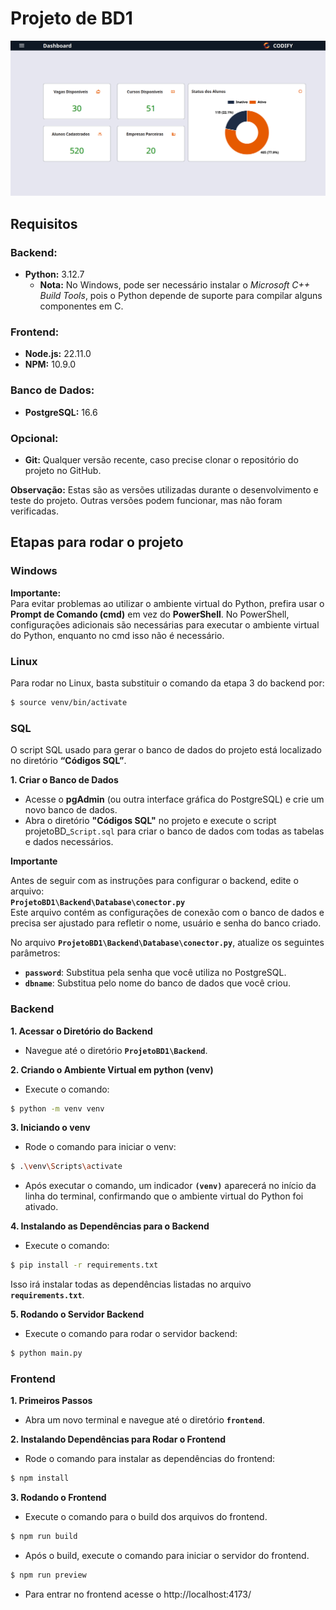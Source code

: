 # Projeto de BD1

![Página Inicial](https://github.com/kenjiThiago/ProjetoBD1/blob/main/imagens/paginaInicial.png)


## Requisitos

### Backend:

- **Python:** 3.12.7  
  - **Nota:** No Windows, pode ser necessário instalar o *Microsoft C++ Build Tools*, pois o Python depende de suporte para compilar alguns componentes em C.


### Frontend:

- **Node.js:** 22.11.0  
- **NPM:** 10.9.0


### Banco de Dados:

- **PostgreSQL:** 16.6


### Opcional:

- **Git:** Qualquer versão recente, caso precise clonar o repositório do projeto no GitHub.

**Observação:** Estas são as versões utilizadas durante o desenvolvimento e teste do projeto. Outras versões podem funcionar, mas não foram verificadas.


## Etapas para rodar o projeto

### Windows

**Importante:**  
Para evitar problemas ao utilizar o ambiente virtual do Python, prefira usar o **Prompt de Comando (cmd)** em vez do **PowerShell**. No PowerShell, configurações adicionais são necessárias para executar o ambiente virtual do Python, enquanto no cmd isso não é necessário.


### Linux

Para rodar no Linux, basta substituir o comando da etapa 3 do backend por:

```sh
$ source venv/bin/activate
```

### **SQL**

O script SQL usado para gerar o banco de dados do projeto está localizado no diretório **“Códigos SQL”**.


**1. Criar o Banco de Dados**

- Acesse o **pgAdmin** (ou outra interface gráfica do PostgreSQL) e crie um novo banco de dados.  
- Abra o diretório **"Códigos SQL"** no projeto e execute o script projetoBD_`Script.sql` para criar o banco de dados com todas as tabelas e dados necessários.


**Importante**

Antes de seguir com as instruções para configurar o backend, edite o arquivo:  
**`ProjetoBD1\Backend\Database\conector.py`**  
Este arquivo contém as configurações de conexão com o banco de dados e precisa ser ajustado para refletir o nome, usuário e senha do banco criado.

No arquivo **`ProjetoBD1\Backend\Database\conector.py`**, atualize os seguintes parâmetros:

- **`password`**: Substitua pela senha que você utiliza no PostgreSQL.  
- **`dbname`**: Substitua pelo nome do banco de dados que você criou.


### Backend

**1. Acessar o Diretório do Backend**

- Navegue até o diretório **`ProjetoBD1\Backend`**.


**2. Criando o Ambiente Virtual em python (venv)**

- Execute o comando:

```sh
$ python -m venv venv
```

**3. Iniciando o venv**

- Rode o comando para iniciar o venv:

```sh
$ .\venv\Scripts\activate
```
- Após executar o comando, um indicador **`(venv)`** aparecerá no início da linha do terminal, confirmando que o ambiente virtual do Python foi ativado.


**4. Instalando as Dependências para o Backend**

- Execute o comando:

```sh
$ pip install -r requirements.txt
```
Isso irá instalar todas as dependências listadas no arquivo **`requirements.txt`**.


**5. Rodando o Servidor Backend**

- Execute o comando para rodar o servidor backend:

```sh
$ python main.py
```


### Frontend

**1. Primeiros Passos**

- Abra um novo terminal e navegue até o diretório **`frontend`**.


**2. Instalando Dependências para Rodar o Frontend**

- Rode o comando para instalar as dependências do frontend:

```sh
$ npm install
```

**3. Rodando o Frontend**

- Execute o comando para o build dos arquivos do frontend.

```sh
$ npm run build
```

- Após o build, execute o comando para iniciar o servidor do frontend.

```sh
$ npm run preview
```

- Para entrar no frontend acesse o http://localhost:4173/
